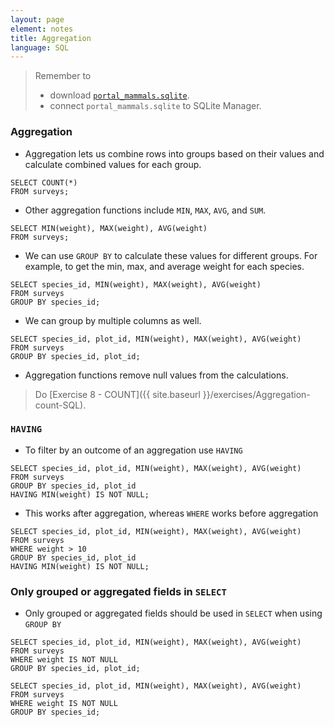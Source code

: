 ```yaml
---
layout: page
element: notes
title: Aggregation
language: SQL
---
```


> Remember to
>
> * download [`portal_mammals.sqlite`](https://ndownloader.figshare.com/files/2292171).
> * connect `portal_mammals.sqlite` to SQLite Manager.

### Aggregation

* Aggregation lets us combine rows into groups based on their values and
calculate combined values for each group.

```
SELECT COUNT(*)
FROM surveys;
```

* Other aggregation functions include `MIN`, `MAX`, `AVG`, and `SUM`.

```
SELECT MIN(weight), MAX(weight), AVG(weight)
FROM surveys;
```

* We can use `GROUP BY` to calculate these values for different groups. For
  example, to get the min, max, and average weight for each species.

```
SELECT species_id, MIN(weight), MAX(weight), AVG(weight)
FROM surveys
GROUP BY species_id;
```

* We can group by multiple columns as well.

```
SELECT species_id, plot_id, MIN(weight), MAX(weight), AVG(weight)
FROM surveys
GROUP BY species_id, plot_id;
```

* Aggregation functions remove null values from the calculations.

> Do [Exercise 8 - COUNT]({{ site.baseurl }}/exercises/Aggregation-count-SQL).

### `HAVING`

* To filter by an outcome of an aggregation use `HAVING`

```
SELECT species_id, plot_id, MIN(weight), MAX(weight), AVG(weight)
FROM surveys
GROUP BY species_id, plot_id
HAVING MIN(weight) IS NOT NULL;
```

* This works after aggregation, whereas `WHERE` works before aggregation

```
SELECT species_id, plot_id, MIN(weight), MAX(weight), AVG(weight)
FROM surveys
WHERE weight > 10
GROUP BY species_id, plot_id
HAVING MIN(weight) IS NOT NULL;
```

### Only grouped or aggregated fields in `SELECT`

* Only grouped or aggregated fields should be used in `SELECT` when using `GROUP
BY`

```
SELECT species_id, plot_id, MIN(weight), MAX(weight), AVG(weight)
FROM surveys
WHERE weight IS NOT NULL
GROUP BY species_id, plot_id;
```

```
SELECT species_id, plot_id, MIN(weight), MAX(weight), AVG(weight)
FROM surveys
WHERE weight IS NOT NULL
GROUP BY species_id;
```
